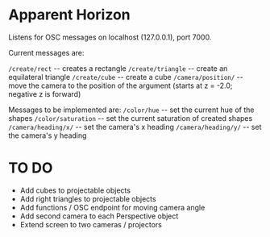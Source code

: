 # Apparent Horizon

Listens for OSC messages on localhost (127.0.0.1), port 7000.

Current messages are:

`/create/rect` -- creates a rectangle
`/create/triangle` -- create an equilateral triangle
`/create/cube` -- create a cube
`/camera/position/` -- move the camera to the position of the argument (starts at z = -2.0; negative z is forward)

Messages to be implemented are:
`/color/hue` -- set the current hue of the shapes
`/color/saturation` -- set the current saturation of created shapes
`/camera/heading/x/` -- set the camera's x heading
`/camera/heading/y/` -- set the camera's y heading

# TO DO
- Add cubes to projectable objects
- Add right triangles to projectable objects
- Add functions / OSC endpoint for moving camera angle
- Add second camera to each Perspective object
- Extend screen to two cameras / projectors
